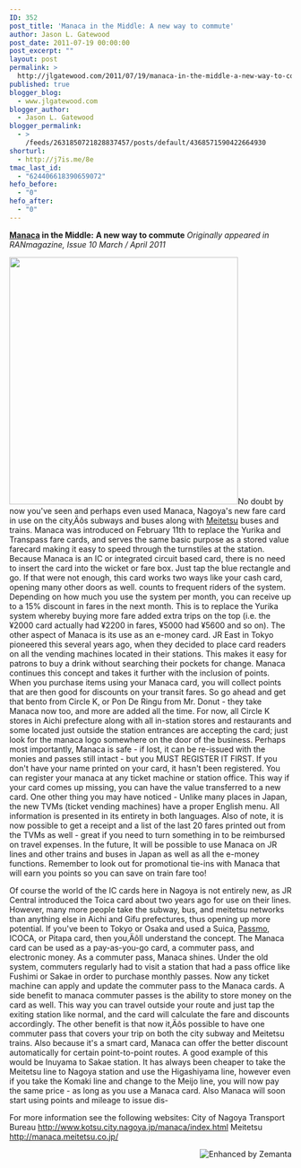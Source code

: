 ```yaml
---
ID: 352
post_title: 'Manaca in the Middle: A new way to commute'
author: Jason L. Gatewood
post_date: 2011-07-19 00:00:00
post_excerpt: ""
layout: post
permalink: >
  http://jlgatewood.com/2011/07/19/manaca-in-the-middle-a-new-way-to-commute/
published: true
blogger_blog:
  - www.jlgatewood.com
blogger_author:
  - Jason L. Gatewood
blogger_permalink:
  - >
    /feeds/2631850721828837457/posts/default/4368571590422664930
shorturl:
  - http://j7is.me/8e
tmac_last_id:
  - "624406618390659072"
hefo_before:
  - "0"
hefo_after:
  - "0"
---
```

<strong><a class="zem_slink" title="Manaca" href="http://en.wikipedia.org/wiki/Manaca" rel="wikipedia" target="_blank">Manaca</a> in the Middle:</strong>
<strong> A new way to commute</strong>
<em>Originally appeared in <a>RANmagazine, Issue 10 March / April 2011</a></em>

<img class="alignleft" src="http://jlgatewood.com/wp-content/uploads/2013/10/fOSRp.jpg" alt="" width="408" height="441" />No doubt by now you've seen and perhaps even used Manaca, Nagoya's new fare card in use on the city‚Äôs subways and buses along with <a class="zem_slink" title="Meitetsu" href="http://www.meitetsu.co.jp/" rel="homepage" target="_blank">Meitetsu</a> buses and trains. Manaca was introduced on February 11th to replace the Yurika and Transpass fare cards, and serves the same basic purpose as a stored value farecard making it easy to speed through the turnstiles at the station. <a name="more"></a>Because Manaca is an IC or integrated circuit based card, there is no need to insert the card into the wicket or fare box. Just tap the blue rectangle and go. If that were not enough, this card works two ways like your cash card, opening many other doors as well. counts to frequent riders of the system. Depending on how much you use the system per month, you can receive up to a 15% discount in fares in the next month. This is to replace the Yurika system whereby buying more fare added extra trips on the top (i.e. the ¥2000 card actually had ¥2200 in fares, ¥5000 had ¥5600 and so on).
The other aspect of Manaca is its use as an e-money card. JR East in Tokyo pioneered this several years ago, when they decided to place card readers on all the vending machines located in their stations. This makes it easy for patrons to buy a drink without searching their pockets for change. Manaca continues this concept and takes it further with the inclusion of points. When you purchase items using your Manaca card, you will collect points that are then good for discounts on your transit fares. So go ahead and get that bento from Circle K, or Pon De Ringu from Mr. Donut - they take Manaca now too, and more are added all the time. For now, all Circle K stores in Aichi prefecture along with all in-station stores and restaurants and some located just outside the station entrances are accepting the card; just look for the manaca logo somewhere on the door of the business. Perhaps most importantly, Manaca is safe - if lost, it can be re-issued with the monies and passes still intact - but you MUST REGISTER IT FIRST. If you don't have your name printed on your card, it hasn't been registered. You can register your manaca at any ticket machine or station office. This way if your card comes up missing, you can have the value transferred to a new card. One other thing you may have noticed - Unlike many places in Japan, the new TVMs (ticket vending machines) have a proper English menu. All information is presented in its entirety in both languages. Also of note, it is now possible to get a receipt and a list of the last 20 fares printed out from the TVMs as well - great if you need to turn something in to be reimbursed on travel expenses. In the future, It will be possible to use Manaca on JR lines and other trains and buses in Japan as well as all the e-money functions. Remember to look out for promotional tie-ins with Manaca that will earn you points so you can save on train fare too!

Of course the world of the IC cards here in Nagoya is not entirely new, as JR Central introduced the Toica card about two years ago for use on their lines. However, many more people take the subway, bus, and meitetsu networks than anything else in Aichi and Gifu prefectures, thus opening up more potential. If you've been to Tokyo or Osaka and used a Suica, <a class="zem_slink" title="Pasmo" href="http://en.wikipedia.org/wiki/Pasmo" rel="wikipedia" target="_blank">Passmo</a>, ICOCA, or Pitapa card, then you‚Äôll understand the concept. The Manaca card can be used as a pay-as-you-go card, a commuter pass, and electronic money. As a commuter pass, Manaca shines. Under the old system, commuters regularly had to visit a station that had a pass office like Fushimi or Sakae in order to purchase monthly passes. Now any ticket machine can apply and update the commuter pass to the Manaca cards. A side benefit to manaca commuter passes is the ability to store money on the card as well. This way you can travel outside your route and just tap the exiting station like normal, and the card will calculate the fare and discounts accordingly. The other benefit is that now it‚Äôs possible to have one commuter pass that covers your trip on both the city subway and Meitetsu trains. Also because it's a smart card, Manaca can offer the better discount automatically for certain point-to-point routes. A good example of this would be Inuyama to Sakae station. It has always been cheaper to take the Meitetsu line to Nagoya station and use the Higashiyama line, however even if you take the Komaki line and change to the Meijo line, you will now pay the same price - as long as you use a Manaca card. Also Manaca will soon start using points and mileage to issue dis-

For more information see the following websites:
City of Nagoya Transport Bureau <a href="http://www.kotsu.city.nagoya.jp/manaca/index.html" target="_blank">http://www.kotsu.city.nagoya.jp/manaca/index.html</a>
Meitetsu <a href="http://manaca.meitetsu.co.jp/" target="_blank">http://manaca.meitetsu.co.jp/</a>
<div class="zemanta-pixie" style="margin-top: 10px; height: 15px;"><a class="zemanta-pixie-a" title="Enhanced by Zemanta" href="http://www.zemanta.com/?px"><img class="zemanta-pixie-img" style="border: none; float: right;" src="http://img.zemanta.com/zemified_h.png?x-id=2dab8b00-1b3e-47e8-afd7-ce88c0829829" alt="Enhanced by Zemanta" /></a></div>